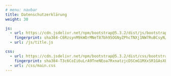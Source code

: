 ```yaml
---
# menu: navbar
title: Datenschutzerklärung
weight: 30

js:
  - url: https://cdn.jsdelivr.net/npm/bootstrap@5.3.2/dist/js/bootstrap.bundle.min.js
    fingerprint: sha384-C6RzsynM9kWDrMNeT87bh95OGNyZPhcTNXj1NW7RuBCsyN/o0jlpcV8Qyq46cDfL
  - url: /js/title.js

css:
  - url: https://cdn.jsdelivr.net/npm/bootstrap@5.3.2/dist/css/bootstrap.min.css
    fingerprint: sha384-T3c6CoIi6uLrA9TneNEoa7RxnatzjcDSCmG1MXxSR1GAsXEV/Dwwykc2MPK8M2HN
  - url: /css/main.css
---
```

